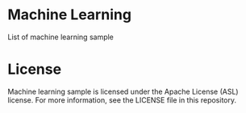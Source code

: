 # Machine Learning
List of machine learning sample

# License
Machine learning sample is licensed under the Apache License (ASL) license. For more information, see the LICENSE file in this repository.
